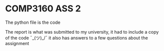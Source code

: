 # COMP3160 ASS 2

The python file is the code


The report is what was submitted to my university, it had to include a copy of the code ¯\_(ツ)_/¯
it also has answers to a few questions about the assignment
